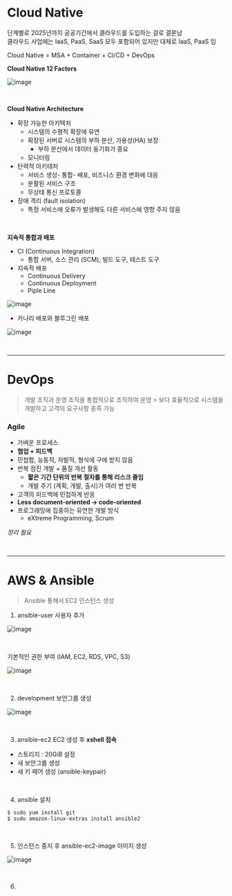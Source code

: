 # Cloud Native

단계별로 2025년까지 공공기간에서 클라우드를 도입하는 걸로 결론남<br>
클라우드 사업에는 IaaS, PaaS, SaaS 모두 포함되어 있지만 대체로 IaaS, PaaS 임

Cloud Native = MSA + Container + CI/CD + DevOps

**Cloud Native 12 Factors**

![image](https://user-images.githubusercontent.com/77096463/113072398-ee907800-9201-11eb-9042-c90c814fe58d.png)

<br>

**Cloud Native Architecture**

- 확장 가능한 아키텍처
  - 시스템의 수평적 확장에 유연
  - 확장된 서버로 시스템의 부하 분산, 가용성(HA) 보장
    - 부하 분산에서 데이터 동기화가 중요
  - 모니터링 
- 탄력적 아키테처
  - 서비스 생성- 통합- 배포, 비즈니스 환경 변화에 대응
  - 분활된 서비스 구조
  - 무상태 통신 프로토콜
- 장애 격리 (fault isolation)
  - 특정 서비스에 오류가 발생해도 다른 서비스에 영향 주지 않음

<br>

**지속적 통합과 배포**

- CI (Continuous Integration)
  - 통합 서버, 소스 관리 (SCM), 빌드 도구, 테스트 도구
- 지속적 배포
  - Continuous Delivery
  - Continuous Deployment
  - Piple Line

![image](https://user-images.githubusercontent.com/77096463/113077894-03263d80-920d-11eb-834d-ecf3c5bdb5bb.png)

- 카나리 배포와 블루그린 배포

![image](https://user-images.githubusercontent.com/77096463/113075153-61e8b880-9207-11eb-943c-5ef4faf8a154.png)

<br>

---

# DevOps

> 개발 조직과 운영 조직을 통합적으로 조직하여 운영 > 보다 효율적으로 시스템을 개발하고 고객의 요구사항 충족 가능

### Agile

- 가벼운 프로세스
- **협업 + 피드백**
- 민첩함, 능동적, 자발적, 형식에 구애 받지 않음
- 반복 점진 개발 + 품질 개선 활동
  - **짧은 기간 단위의 반복 절차를 통해 리스크 줄임**
  - 개발 주기 (계획, 개발, 출시)가 여러 번 반복
- 고객의 피드백에 민첩하게 반응
- **Less document-oriented -> code-oriented**
- 프로그래밍에 집중하는 유연한 개발 방식
  - eXtreme Programming, Scrum



*정리 필요*

<br>

---

# AWS & Ansible

> Ansible 통해서 EC2 인스턴스 생성

1. ansible-user 사용자 추가

![image](https://user-images.githubusercontent.com/77096463/113094054-febd4d00-922b-11eb-97c2-0b79f8d269c3.png)

<br>

기본적인 권한 부여 (IAM, EC2, RDS, VPC, S3)

![image](https://user-images.githubusercontent.com/77096463/113094153-290f0a80-922c-11eb-839a-8412673c60d3.png)

<br>

2. development 보안그룹 생성

![image](https://user-images.githubusercontent.com/77096463/113094949-92dbe400-922d-11eb-93f6-35f4fc279204.png)

<br>

3. ansible-ec2 EC2 생성 후 **xshell 접속**

- 스토리지 : 20GiB 설정
- 새 보안그룹 생성
- 새 키 페어 생성 (ansible-keypair)

<br>

4. ansible 설치

```
$ sudo yum install git
$ sudo amazon-linux-extras install ansible2
```

<br>

5. 인스턴스 중지 후 ansible-ec2-image 이미지 생성

![image](https://user-images.githubusercontent.com/77096463/113096846-f1569180-9230-11eb-8dd4-e2bcc9132511.png)

<br>

6. 